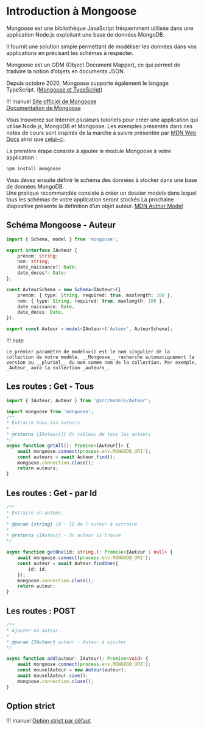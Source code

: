 # Introduction à Mongoose  

Mongoose est une bibliothèque JavaScript fréquemment utilisée dans une application Node.js exploitant une base de données MongoDB.  

Il fournit une solution simple permettant de modéliser les données dans vos applications en précisant les schémas à respecter.  

Mongoose est un ODM (Object Document Mapper), ce qui permet de traduire la notion d’objets en documents JSON.  

Depuis octobre 2020, Mongoose supporte également le langage TypeScript. ([Mongoose et TypeScript](https://mongoosejs.com/docs/typescript.html))  

!!! manuel 
    [Site officiel de Mongoose](https://mongoosejs.com/)  
    [Documentation de Mongoose](https://mongoosejs.com/docs/index.html)  

Vous trouverez sur Internet plusieurs tutoriels pour créer une application qui utilise Node.js, MongoDB et Mongoose. Les exemples présentés dans ces notes de cours sont inspirés de la marche à suivre présentée par [MDN Web Docs](https://developer.mozilla.org/en-US/docs/Learn/Server-side/Express_Nodejs/mongoose)  ainsi que [celui-ci](https://medium.com/@alicantorun/build-a-rest-api-with-mongodb-mongoose-and-node-js-3a5afc4a0431).  


La première étape consiste à ajouter le module Mongoose à votre application :  

``` nodejsrepl title="console"
npm install mongoose
```

Vous devez ensuite définir le schéma des données à stocker dans une base de données MongoDB.   
Une pratique recommandée consiste à créer un dossier models dans lequel tous les schémas de votre application seront stockés
La prochaine diapositive présente la définition d’un objet auteur. [MDN Author Model](https://developer.mozilla.org/en-US/docs/Learn/Server-side/Express_Nodejs/mongoose#author_model)  

## Schéma Mongoose - Auteur  

``` ts title="auteur.ts"
import { Schema, model } from 'mongoose';

export interface IAuteur {
    prenom: string;
    nom: string;
    date_naissance?: Date;
    date_deces?: Date;
};

const AuteurSchema = new Schema<IAuteur>({
    prenom: { type: String, required: true, maxlength: 100 },
    nom: { type: String, required: true, maxlength: 100 },
    date_naissance: Date,
    date_deces: Date,
});

export const Auteur = model<IAuteur>('Auteur', AuteurSchema);
```

!!! note

    Le premier paramètre de model<>() est le nom singulier de la collection de votre modèle. __Mongoose__ recherche automatiquement la version au __pluriel__ du nom comme nom de la collection. Par exemple, _Auteur_ aura la collection _auteurs_.  

## Les routes : Get - Tous  

``` ts title="route.ts"
import { IAuteur, Auteur } from '@src/models/Auteur';

import mongoose from 'mongoose';
/**
* Extraire tous les auteurs.
*
* @returns {IAuteur[]} Un tableau de tous les auteurs
*/
async function getAll(): Promise<IAuteur[]> {
    await mongoose.connect(process.env.MONGODB_URI!);
    const auteurs = await Auteur.find();
    mongoose.connection.close();
    return auteurs;
}

```

## Les routes : Get - par Id  

``` ts title="route.ts"
/**
* Extraire un auteur.
*
* @param {string} id - ID de l'auteur à extraire
*
* @returns {IAuteur} - Un auteur si trouvé
*/

async function getOne(id: string,): Promise<IAuteur | null> {
	await mongoose.connect(process.env.MONGODB_URI!);
	const auteur = await Auteur.findOne({
		id: id,
	});
	mongoose.connection.close();
	return auteur;
}

```

## Les routes : POST  

``` ts title="route.ts"
/**
* Ajouter un auteur.
* 
* @param {IAuteur} auteur - Auteur à ajouter
*/

async function add(auteur: IAuteur): Promise<void> {
    await mongoose.connect(process.env.MONGODB_URI!);
    const nouvelAuteur = new Auteur(auteur);
    await nouvelAuteur.save();
    mongoose.connection.close();
}


```

## Option strict  

!!! manuel 
    [Option strict par défaut](https://mongoosejs.com/docs/guide.html#strict)  
    